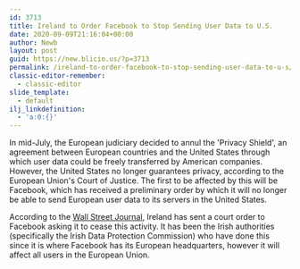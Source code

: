 ```yaml
---
id: 3713
title: Ireland to Order Facebook to Stop Sending User Data to U.S.
date: 2020-09-09T21:16:04+00:00
author: Newb
layout: post
guid: https://new.blicio.us/?p=3713
permalink: /ireland-to-order-facebook-to-stop-sending-user-data-to-u-s/
classic-editor-remember:
  - classic-editor
slide_template:
  - default
ilj_linkdefinition:
  - 'a:0:{}'
---
```

In mid-July, the European judiciary decided to annul the 'Privacy Shield', an agreement between European countries and the United States through which user data could be freely transferred by American companies. However, the United States no longer guarantees privacy, according to the European Union's Court of Justice. The first to be affected by this will be Facebook, which has received a preliminary order by which it will no longer be able to send European user data to its servers in the United States.

According to the [Wall Street Journal](https://www.wsj.com/articles/ireland-to-order-facebook-to-stop-sending-user-data-to-u-s-11599671980), Ireland has sent a court order to Facebook asking it to cease this activity. It has been the Irish authorities (specifically the Irish Data Protection Commission) who have done this since it is where Facebook has its European headquarters, however it will affect all users in the European Union.
